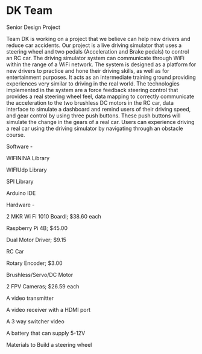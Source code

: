 # DK Team
Senior Design Project

Team DK is working on a project that we believe can help new drivers and reduce car accidents. Our project is a live driving simulator that uses a steering wheel and two pedals (Acceleration and Brake pedals) to control an RC car. The driving simulator system can communicate through WiFi within the range of a WiFi network. The system is designed as a platform for new drivers to practice and hone their driving skills, as well as for entertainment purposes. It acts as an intermediate training ground providing experiences very similar to driving in the real world. The technologies implemented in the system are a force feedback steering control that provides a real steering wheel feel, data mapping to correctly communicate the acceleration to the two brushless DC motors in the RC car, data interface to simulate a dashboard and remind users of their driving speed, and gear control by using three push buttons. These push buttons will simulate the change in the gears of a real car. Users can experience driving a real car using the driving simulator by navigating through an obstacle course.


Software -

WIFININA Library

WIFIUdp Library

SPI Library

Arduino IDE

Hardware -

2 MKR Wi Fi 1010 Boardl; $38.60 each

Raspberry Pi 4B; $45.00

Dual Motor Driver; $9.15

RC Car 

Rotary Encoder; $3.00

Brushless/Servo/DC Motor

2 FPV Cameras; $26.59 each

A video transmitter

A video receiver with a HDMI port

A 3 way switcher video

A battery that can supply 5-12V

Materials to Build a steering wheel

